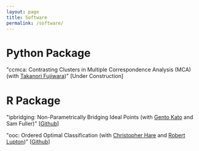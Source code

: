 ```yaml
---
layout: page
title: Software
permalink: /software/
---
```


Python Package
===

"ccmca: Contrasting Clusters in Multiple Correspondence Analysis (MCA) (with [Takanori Fujiwara](https://takanori-fujiwara.github.io/))" \[Under Construction\]

R Package
===

"ipbridging: Non-Parametrically Bridging Ideal Points (with [Gento Kato](https://gentok.github.io/) and Sam Fuller)" \[[Github](https://github.com/gentok/ipbridging)\]

"ooc: Ordered Optimal Classification (with [Christopher Hare](https://www.christopherdhare.com/) and [Robert Lupton](https://www.robertnlupton.com/))" \[[Github](https://github.com/tzuliu/ooc)\]
